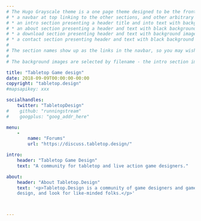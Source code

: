 ```yaml
---
# The Hugo Grayscale theme is a one page theme designed to be the front page to your site.  Its content is populated via the front-matter in content/_index.md.  The page consists of, in order:
# * a navbar at top linking to the other sections, and other arbitrary links
# * an intro section presenting a header title and into text with background image
# * an about section presenting a header and text with black background
# * a download section presenting header and text with background image
# * a contact section presenting header and text with black background
# 
# The section names show up as the links in the navbar, so you may wish to rename them if, for example, you're not using it for the purpose suggested by the default section name.
# 
# The background images are selected by filename - the intro section image must be named "intro-bg.jpg" and placed in the "static/img/" directory for your site.  Similarly, the downloads section image must be named "downloads-bg.jpg" and placed in the "static/img/" directory for your site.  See the default images in the theme's static directory for file size reference.

title: "Tabletop Game design"
date: 2018-09-09T00:00:00-00:00
copyright: "tabletop.design"
#mapsapikey: xxx

socialhandles:
    twitter: "TabletopDesign"
#    github: "runningstream"
#    googplus: "goog_addr_here"

menu:
    -
        name: "Forums"
        url: "https://discuss.tabletop.design/"

intro:
    header: "Tabletop Game Design"
    text: "A community for tabletop and live action game designers."

about:
    header: "About Tabletop.Design"
    text: '<p>Tabletop.Design is a community of game designers and game runners, and anyone who has ever wanted to tinker with a game, create their own game, or even their own setting for an existing game. The <a href="https://discuss.tabletop.design">forums</a> are a great place to learn about tabletop design, discuss your 
    design, and look for like-minded folks.</p>'



---
```

